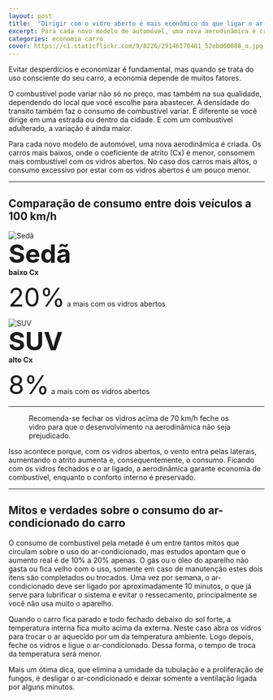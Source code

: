 ```yaml
---
layout: post
title:  "Dirigir com o vidro aberto é mais econômico do que ligar o ar-condicionado?"
excerpt: Para cada novo modelo de automóvel, uma nova aerodinâmica é criada. Os carros mais baixos, onde o coeficiente de atrito (Cx) é menor, consomem mais combustível com os vidros abertos. No caso dos carros mais altos, o consumo excessivo por estar com os vidros abertos é um pouco menor.
categories: economia carro
cover: https://c1.staticflickr.com/9/8226/29146170481_52ebd60088_o.jpg
---
```


Evitar desperdícios e economizar é fundamental, mas quando se trata do uso consciente do seu carro, a economia depende de muitos fatores.

O combustível pode variar não só no preço, mas também na sua qualidade, dependendo do local que você escolhe para abastecer. A densidade do transito também faz o consumo de combustível variar. É diferente se você dirige em uma estrada ou dentro da cidade. E com um combustível adulterado, a variação é ainda maior.

Para cada novo modelo de automóvel, uma nova aerodinâmica é criada. Os carros mais baixos, onde o coeficiente de atrito (Cx) é menor, consomem mais combustível com os vidros abertos. No caso dos carros mais altos, o consumo excessivo por estar com os vidros abertos é um pouco menor.

---

## Comparação de consumo entre dois veículos a 100 km/h

<div class="grid _center _nowrap pull">
    <div class="cell _shrink">
        <img src="https://c1.staticflickr.com/9/8354/29146170571_5831558128_n.jpg" alt="Sedã">
    </div>
    <div class="cell">
        <div class="cell _shrink" style="font-weight:bold;line-height:55px;font-size:50px;">Sedã</div>
        <strong>baixo Cx</strong>
        <p><span class="left" style="line-height:55px;font-size:50px;">20%</span> a mais com os vidros abertos</p>
    </div>
    <div class="cell _shrink">
        <img src="https://c1.staticflickr.com/9/8498/28603827713_1547d214b7_n.jpg" alt="SUV">
    </div>
    <div class="cell">
        <div class="cell _shrink" style="font-weight:bold;line-height:55px;font-size:50px;">SUV</div>
        <strong>alto Cx</strong>
        <p><span class="left" style="line-height:55px;font-size:50px;">8%</span> a mais com os vidros abertos</p>
    </div>
</div>

---

<div class="grid _center inner">
    <figure class="cell">
        <img src="https://c1.staticflickr.com/9/8396/28603827673_287cd3a785_o.png" alt="">
        <figcaption>Recomenda-se fechar os vidros acima de 70 km/h feche os vidro para que o desenvolvimento na aerodinâmica não seja prejudicado.</figcaption>
    </figure>
    <p class="cell">Isso acontece porque, com os vidros abertos, o vento entra pelas laterais, aumentando o atrito aumenta e, consequentemente, o consumo. Ficando com os vidros fechados e o ar ligado, a aerodinâmica garante economia de combustível, enquanto o conforto interno é preservado.</p>
</div>

---

## Mitos e verdades sobre o consumo do ar-condicionado do carro

O consumo de combustível pela metade é um entre tantos mitos que circulam sobre o uso do ar-condicionado, mas estudos apontam que o aumento real é de 10% a 20% apenas. O gás ou o óleo do aparelho não gasta ou fica velho com o uso, somente em caso de manutenção estes dois itens são completados ou trocados. Uma vez por semana, o ar-condicionado deve ser ligado por aproximadamente 10 minutos, o que já serve para lubrificar o sistema e evitar o ressecamento, principalmente se você não usa muito o aparelho.

Quando o carro fica parado e todo fechado debaixo do sol forte, a temperatura interna fica muito acima da externa. Neste caso abra os vidros para trocar o ar aquecido por um da temperatura ambiente. Logo depois, feche os vidros e ligue o ar-condicionado. Dessa forma, o tempo de troca da temperatura será menor.

Mais um ótima dica, que elimina a umidade da tubulação e a proliferação de fungos, é desligar o ar-condicionado e deixar somente a ventilação ligada por alguns minutos.